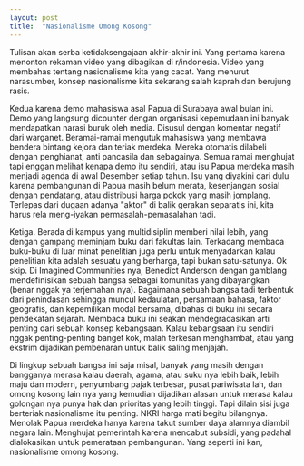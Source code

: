 ```yaml
---
layout: post
title:  "Nasionalisme Omong Kosong"
---
```


Tulisan akan serba ketidaksengajaan akhir-akhir ini. Yang pertama karena menonton rekaman video yang dibagikan di r/indonesia. Video yang membahas tentang nasionalisme kita yang cacat. Yang menurut narasumber, konsep nasionalisme kita sekarang salah kaprah dan berujung rasis.

Kedua karena demo mahasiswa asal Papua di Surabaya awal bulan ini. Demo yang langsung dicounter dengan organisasi kepemudaan ini banyak mendapatkan narasi buruk oleh media. Disusul dengan komentar negatif dari warganet. Beramai-ramai mengutuk mahasiswa yang membawa bendera bintang kejora dan teriak merdeka. Mereka otomatis dilabeli dengan penghianat, anti pancasila dan sebagainya. Semua ramai menghujat tapi enggan melihat kenapa demo itu sendiri, atau isu Papua merdeka masih menjadi agenda di awal Desember setiap tahun.  Isu yang diyakini dari dulu karena pembangunan di Papua masih belum merata, kesenjangan sosial dengan pendatang, atau distribusi harga pokok yang masih jomplang. Terlepas dari dugaan adanya "aktor" di balik gerakan separatis ini, kita harus rela meng-iyakan permasalah-pemasalahan tadi.

Ketiga. Berada di kampus yang multidisiplin memberi nilai lebih, yang dengan gampang meminjam buku dari fakultas lain. Terkadang membaca buku-buku di luar minat penelitian juga perlu untuk menyadarkan kalau penelitian kita adalah sesuatu yang berharga, tapi bukan satu-satunya. Ok skip. Di Imagined Communities nya, Benedict Anderson dengan gamblang mendefinisikan sebuah bangsa sebagai komunitas yang dibayangkan (benar nggak ya terjemahan nya). Bagaimana sebuah bangsa tadi terbentuk dari penindasan sehingga muncul kedaulatan, persamaan bahasa, faktor geografis, dan kepemilikan modal bersama, dibahas di buku ini secara pendekatan sejarah. Membaca buku ini seakan mendegradasikan arti penting dari sebuah konsep kebangsaan. Kalau kebangsaan itu sendiri nggak penting-penting banget kok, malah terkesan menghambat, atau yang ekstrim dijadikan pembenaran untuk balik saling menjajah.

Di lingkup sebuah bangsa ini saja misal, banyak yang masih dengan bangganya merasa kalau daerah, agama, atau suku nya lebih baik, lebih maju dan modern, penyumbang pajak terbesar, pusat pariwisata lah, dan omong kosong lain nya yang kemudian dijadikan alasan untuk merasa kalau golongan nya punya hak dan prioritas yang lebih tinggi. Tapi dilain sisi juga berteriak nasionalisme itu penting. NKRI harga mati begitu bilangnya. Menolak Papua merdeka hanya karena takut sumber daya alamnya diambil negara lain. Menghujat pemerintah karena mencabut subsidi, yang padahal dialokasikan untuk pemerataan pembangunan. Yang seperti ini kan, nasionalisme omong kosong.
